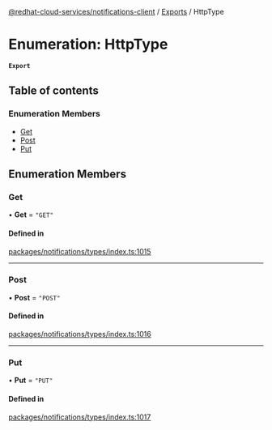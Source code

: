 [@redhat-cloud-services/notifications-client](../README.md) / [Exports](../modules.md) / HttpType

# Enumeration: HttpType

**`Export`**

## Table of contents

### Enumeration Members

- [Get](HttpType.md#get)
- [Post](HttpType.md#post)
- [Put](HttpType.md#put)

## Enumeration Members

### Get

• **Get** = ``"GET"``

#### Defined in

[packages/notifications/types/index.ts:1015](https://github.com/RedHatInsights/javascript-clients/blob/master/packages/notifications/types/index.ts#L1015)

___

### Post

• **Post** = ``"POST"``

#### Defined in

[packages/notifications/types/index.ts:1016](https://github.com/RedHatInsights/javascript-clients/blob/master/packages/notifications/types/index.ts#L1016)

___

### Put

• **Put** = ``"PUT"``

#### Defined in

[packages/notifications/types/index.ts:1017](https://github.com/RedHatInsights/javascript-clients/blob/master/packages/notifications/types/index.ts#L1017)
